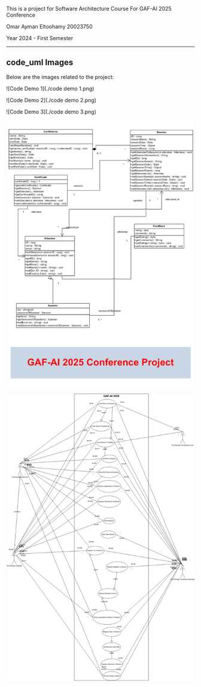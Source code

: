 This is a project for Software Architecture Course
For GAF-AI 2025 Conference 

Omar Ayman Eltoohamy
20023750

Year 2024 - First Semester

---

## code_uml Images

Below are the images related to the project:

![Code Demo 1](./code demo 1.png)  

![Code Demo 2](./code demo 2.png)  

![Code Demo 3](./code demo 3.png)  

![uml_class_diagram](./GAF-UML-ClassDiagram.png)  

![uml_sequence_diagram](./UML_USE_Case.jpg)  
